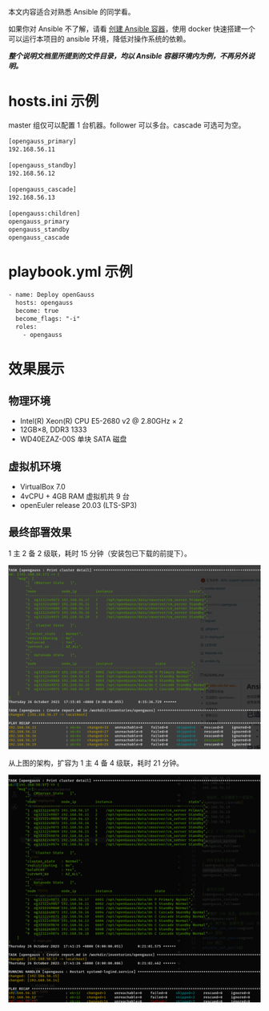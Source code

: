本文内容适合对熟悉 Ansible 的同学看。

如果你对 Ansible 不了解，请看 [创建 Ansible 容器](01-ansible-in-docker.md)，使用 docker 快速搭建一个可以运行本项目的 ansible 环境，降低对操作系统的依赖。

***整个说明文档里所提到的文件目录，均以 Ansible 容器环境内为例，不再另外说明。***

# hosts.ini 示例

master 组仅可以配置 1 台机器。follower 可以多台。cascade 可选可为空。

```
[opengauss_primary]
192.168.56.11

[opengauss_standby]
192.168.56.12

[opengauss_cascade]
192.168.56.13

[opengauss:children]
opengauss_primary
opengauss_standby
opengauss_cascade
```

# playbook.yml 示例

```
- name: Deploy openGauss
  hosts: opengauss
  become: true
  become_flags: "-i"
  roles:
    - opengauss
```

# 效果展示

## 物理环境

* Intel(R) Xeon(R) CPU E5-2680 v2 @ 2.80GHz × 2
* 12GB×8, DDR3 1333
* WD40EZAZ-00S 单块 SATA 磁盘

## 虚拟机环境

 * VirtualBox 7.0
 * 4vCPU + 4GB RAM 虚拟机共 9 台
 * openEuler release 20.03 (LTS-SP3)

## 最终部署效果

1 主 2 备 2 级联，耗时 15 分钟（安装包已下载的前提下）。

![deploy](imgs/23-10-26_1187_866.png)


从上图的架构，扩容为 1 主 4 备 4 级联，耗时 21 分钟。

![expansion](imgs/23-10-26_1190_1072.png)